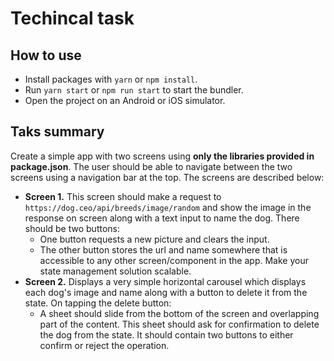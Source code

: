 # Techincal task

## How to use

- Install packages with `yarn` or `npm install`.
- Run `yarn start` or `npm run start` to start the bundler.
- Open the project on an Android or iOS simulator.

## Taks summary

Create a simple app with two screens using **only the libraries provided in package.json**. The user should be able to navigate between the two screens using a navigation bar at the top. The screens are described below:

- **Screen 1.** This screen should make a request to `https://dog.ceo/api/breeds/image/random` and show the image in the response on screen along with a text input to name the dog. There should be two buttons:
  - One button requests a new picture and clears the input.
  - The other button stores the url and name somewhere that is accessible to any other screen/component in the app. Make your state management solution scalable.
- **Screen 2.** Displays a very simple horizontal carousel which displays each dog's image and name along with a button to delete it from the state. On tapping the delete button:
  - A sheet should slide from the bottom of the screen and overlapping part of the content. This sheet should ask for confirmation to delete the dog from the state. It should contain two buttons to either confirm or reject the operation.
